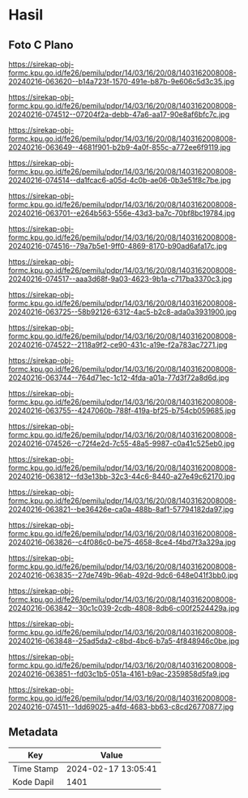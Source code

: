 # Hasil

## Foto C Plano

https://sirekap-obj-formc.kpu.go.id/fe26/pemilu/pdpr/14/03/16/20/08/1403162008008-20240216-063620--b14a723f-1570-491e-b87b-9e606c5d3c35.jpg

https://sirekap-obj-formc.kpu.go.id/fe26/pemilu/pdpr/14/03/16/20/08/1403162008008-20240216-074512--07204f2a-debb-47a6-aa17-90e8af6bfc7c.jpg

https://sirekap-obj-formc.kpu.go.id/fe26/pemilu/pdpr/14/03/16/20/08/1403162008008-20240216-063649--4681f901-b2b9-4a0f-855c-a772ee6f9119.jpg

https://sirekap-obj-formc.kpu.go.id/fe26/pemilu/pdpr/14/03/16/20/08/1403162008008-20240216-074514--da1fcac6-a05d-4c0b-ae06-0b3e51f8c7be.jpg

https://sirekap-obj-formc.kpu.go.id/fe26/pemilu/pdpr/14/03/16/20/08/1403162008008-20240216-063701--e264b563-556e-43d3-ba7c-70bf8bc19784.jpg

https://sirekap-obj-formc.kpu.go.id/fe26/pemilu/pdpr/14/03/16/20/08/1403162008008-20240216-074516--79a7b5e1-9ff0-4869-8170-b90ad6afa17c.jpg

https://sirekap-obj-formc.kpu.go.id/fe26/pemilu/pdpr/14/03/16/20/08/1403162008008-20240216-074517--aaa3d68f-9a03-4623-9b1a-c717ba3370c3.jpg

https://sirekap-obj-formc.kpu.go.id/fe26/pemilu/pdpr/14/03/16/20/08/1403162008008-20240216-063725--58b92126-6312-4ac5-b2c8-ada0a3931900.jpg

https://sirekap-obj-formc.kpu.go.id/fe26/pemilu/pdpr/14/03/16/20/08/1403162008008-20240216-074522--2118a9f2-ce90-431c-a19e-f2a783ac7271.jpg

https://sirekap-obj-formc.kpu.go.id/fe26/pemilu/pdpr/14/03/16/20/08/1403162008008-20240216-063744--764d71ec-1c12-4fda-a01a-77d3f72a8d6d.jpg

https://sirekap-obj-formc.kpu.go.id/fe26/pemilu/pdpr/14/03/16/20/08/1403162008008-20240216-063755--4247060b-788f-419a-bf25-b754cb059685.jpg

https://sirekap-obj-formc.kpu.go.id/fe26/pemilu/pdpr/14/03/16/20/08/1403162008008-20240216-074526--c72f4e2d-7c55-48a5-9987-c0a41c525eb0.jpg

https://sirekap-obj-formc.kpu.go.id/fe26/pemilu/pdpr/14/03/16/20/08/1403162008008-20240216-063812--fd3e13bb-32c3-44c6-8440-a27e49c62170.jpg

https://sirekap-obj-formc.kpu.go.id/fe26/pemilu/pdpr/14/03/16/20/08/1403162008008-20240216-063821--be36426e-ca0a-488b-8af1-57794182da97.jpg

https://sirekap-obj-formc.kpu.go.id/fe26/pemilu/pdpr/14/03/16/20/08/1403162008008-20240216-063826--c4f086c0-be75-4658-8ce4-f4bd7f3a329a.jpg

https://sirekap-obj-formc.kpu.go.id/fe26/pemilu/pdpr/14/03/16/20/08/1403162008008-20240216-063835--27de749b-96ab-492d-9dc6-648e041f3bb0.jpg

https://sirekap-obj-formc.kpu.go.id/fe26/pemilu/pdpr/14/03/16/20/08/1403162008008-20240216-063842--30c1c039-2cdb-4808-8db6-c00f2524429a.jpg

https://sirekap-obj-formc.kpu.go.id/fe26/pemilu/pdpr/14/03/16/20/08/1403162008008-20240216-063848--25ad5da2-c8bd-4bc6-b7a5-4f848946c0be.jpg

https://sirekap-obj-formc.kpu.go.id/fe26/pemilu/pdpr/14/03/16/20/08/1403162008008-20240216-063851--fd03c1b5-051a-4161-b9ac-2359858d5fa9.jpg

https://sirekap-obj-formc.kpu.go.id/fe26/pemilu/pdpr/14/03/16/20/08/1403162008008-20240216-074511--1dd69025-a4fd-4683-bb63-c8cd26770877.jpg


## Metadata

| Key        | Value               |
| ---------- | ------------------- |
| Time Stamp | 2024-02-17 13:05:41 |
| Kode Dapil | 1401                |



